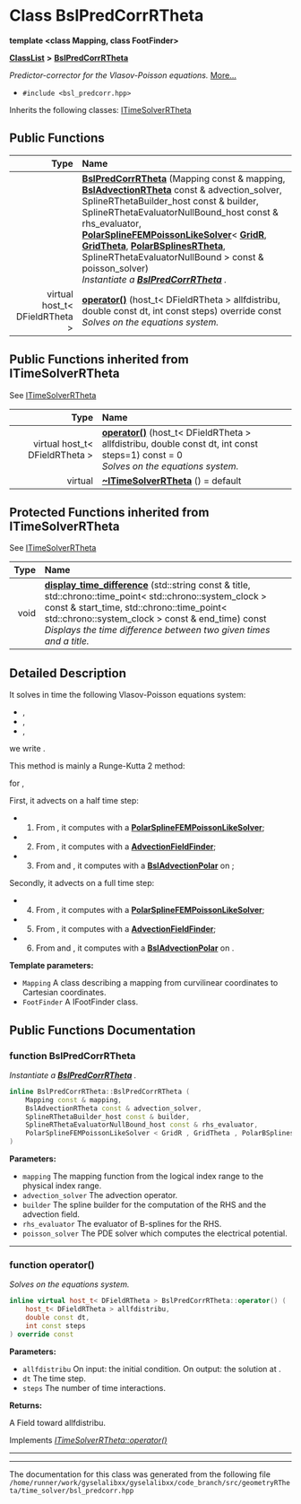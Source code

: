 

# Class BslPredCorrRTheta

**template &lt;class Mapping, class FootFinder&gt;**



[**ClassList**](annotated.md) **>** [**BslPredCorrRTheta**](classBslPredCorrRTheta.md)



_Predictor-corrector for the Vlasov-Poisson equations._ [More...](#detailed-description)

* `#include <bsl_predcorr.hpp>`



Inherits the following classes: [ITimeSolverRTheta](classITimeSolverRTheta.md)






















































## Public Functions

| Type | Name |
| ---: | :--- |
|   | [**BslPredCorrRTheta**](#function-bslpredcorrrtheta) (Mapping const & mapping, [**BslAdvectionRTheta**](classBslAdvectionPolar.md) const & advection\_solver, SplineRThetaBuilder\_host const & builder, SplineRThetaEvaluatorNullBound\_host const & rhs\_evaluator, [**PolarSplineFEMPoissonLikeSolver**](classPolarSplineFEMPoissonLikeSolver.md)&lt; [**GridR**](structGridR.md), [**GridTheta**](structGridTheta.md), [**PolarBSplinesRTheta**](structPolarBSplinesRTheta.md), SplineRThetaEvaluatorNullBound &gt; const & poisson\_solver) <br>_Instantiate a_ [_**BslPredCorrRTheta**_](classBslPredCorrRTheta.md) _._ |
| virtual host\_t&lt; DFieldRTheta &gt; | [**operator()**](#function-operator) (host\_t&lt; DFieldRTheta &gt; allfdistribu, double const dt, int const steps) override const<br>_Solves on_  _the equations system._ |


## Public Functions inherited from ITimeSolverRTheta

See [ITimeSolverRTheta](classITimeSolverRTheta.md)

| Type | Name |
| ---: | :--- |
| virtual host\_t&lt; DFieldRTheta &gt; | [**operator()**](classITimeSolverRTheta.md#function-operator) (host\_t&lt; DFieldRTheta &gt; allfdistribu, double const dt, int const steps=1) const = 0<br>_Solves on_  _the equations system._ |
| virtual  | [**~ITimeSolverRTheta**](classITimeSolverRTheta.md#function-itimesolverrtheta) () = default<br> |
















































## Protected Functions inherited from ITimeSolverRTheta

See [ITimeSolverRTheta](classITimeSolverRTheta.md)

| Type | Name |
| ---: | :--- |
|  void | [**display\_time\_difference**](classITimeSolverRTheta.md#function-display_time_difference) (std::string const & title, std::chrono::time\_point&lt; std::chrono::system\_clock &gt; const & start\_time, std::chrono::time\_point&lt; std::chrono::system\_clock &gt; const & end\_time) const<br>_Displays the time difference between two given times and a title._  |






## Detailed Description


It solves in time the following Vlasov-Poisson equations system:



* ,
* ,
* ,




we write .


This method is mainly a Runge-Kutta 2 method:


for ,


First, it advects on a half time step:
* 1. From , it computes  with a [**PolarSplineFEMPoissonLikeSolver**](classPolarSplineFEMPoissonLikeSolver.md);
* 2. From , it computes  with a [**AdvectionFieldFinder**](classAdvectionFieldFinder.md);
* 3. From  and , it computes  with a [**BslAdvectionPolar**](classBslAdvectionPolar.md) on ;




Secondly, it advects on a full time step:
* 4. From , it computes  with a [**PolarSplineFEMPoissonLikeSolver**](classPolarSplineFEMPoissonLikeSolver.md);
* 5. From , it computes  with a [**AdvectionFieldFinder**](classAdvectionFieldFinder.md);
* 6. From  and , it computes  with a [**BslAdvectionPolar**](classBslAdvectionPolar.md) on .






**Template parameters:**


* `Mapping` A class describing a mapping from curvilinear coordinates to Cartesian coordinates. 
* `FootFinder` A IFootFinder class. 




    
## Public Functions Documentation




### function BslPredCorrRTheta 

_Instantiate a_ [_**BslPredCorrRTheta**_](classBslPredCorrRTheta.md) _._
```C++
inline BslPredCorrRTheta::BslPredCorrRTheta (
    Mapping const & mapping,
    BslAdvectionRTheta const & advection_solver,
    SplineRThetaBuilder_host const & builder,
    SplineRThetaEvaluatorNullBound_host const & rhs_evaluator,
    PolarSplineFEMPoissonLikeSolver < GridR , GridTheta , PolarBSplinesRTheta , SplineRThetaEvaluatorNullBound > const & poisson_solver
) 
```





**Parameters:**


* `mapping` The mapping function from the logical index range to the physical index range. 
* `advection_solver` The advection operator. 
* `builder` The spline builder for the computation of the RHS and the advection field. 
* `rhs_evaluator` The evaluator of B-splines for the RHS. 
* `poisson_solver` The PDE solver which computes the electrical potential. 




        

<hr>



### function operator() 

_Solves on_  _the equations system._
```C++
inline virtual host_t< DFieldRTheta > BslPredCorrRTheta::operator() (
    host_t< DFieldRTheta > allfdistribu,
    double const dt,
    int const steps
) override const
```





**Parameters:**


* `allfdistribu` On input: the initial condition. On output: the solution at . 
* `dt` The time step. 
* `steps` The number  of time interactions.



**Returns:**

A Field toward allfdistribu. 





        
Implements [*ITimeSolverRTheta::operator()*](classITimeSolverRTheta.md#function-operator)


<hr>

------------------------------
The documentation for this class was generated from the following file `/home/runner/work/gyselalibxx/gyselalibxx/code_branch/src/geometryRTheta/time_solver/bsl_predcorr.hpp`

